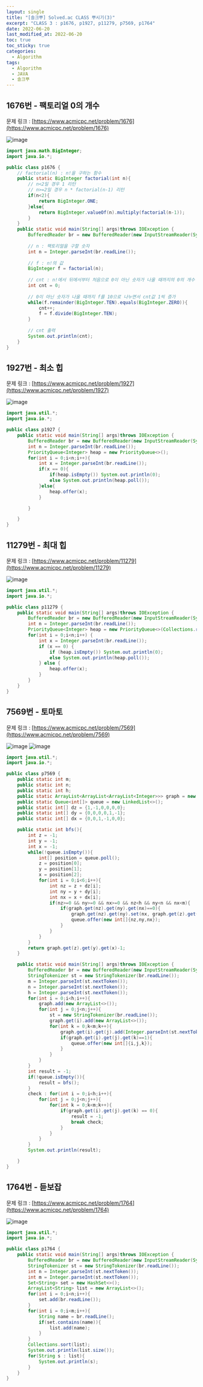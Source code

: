 ```yaml
---
layout: single
title: "[솔크뿌] Solved.ac CLASS 뿌시기(3)"
excerpt: "CLASS 3 : p1676, p1927, p11279, p7569, p1764"
date: 2022-06-20
last_modified_at: 2022-06-20
toc: true
toc_sticky: true
categories:
  - Algorithm
tags:
  - Algorithm
  - JAVA
  - 솔크뿌
---
```


## 1676번 - 팩토리얼 0의 개수
문제 링크 : [https://www.acmicpc.net/problem/1676](https://www.acmicpc.net/problem/1676)

![image](https://user-images.githubusercontent.com/60471550/174629328-bcecc2fb-a217-4e77-8dfb-c421f87d6f28.png)

```java
import java.math.BigInteger;
import java.io.*;

public class p1676 {
    // factorial(n) : n!을 구하는 함수
    public static BigInteger factorial(int n){
        // n<2일 경우 1 리턴
        // n>=2일 경우 n * factorial(n-1) 리턴
        if(n<2){
            return BigInteger.ONE;
        }else{
            return BigInteger.valueOf(n).multiply(factorial(n-1));
        }
    }
    public static void main(String[] args)throws IOException {
        BufferedReader br = new BufferedReader(new InputStreamReader(System.in));
        
        // n : 팩토리얼을 구할 숫자
        int n = Integer.parseInt(br.readLine());
        
        // f : n!의 값
        BigInteger f = factorial(n);
        
        // cnt : n!에서 뒤에서부터 처음으로 0이 아닌 숫자가 나올 때까지의 0의 개수
        int cnt = 0;
        
        // 0이 아닌 숫자가 나올 때까지 f를 10으로 나누면서 cnt값 1씩 증가
        while(f.remainder(BigInteger.TEN).equals(BigInteger.ZERO)){
            cnt++;
            f = f.divide(BigInteger.TEN);
        }
        
        // cnt 출력
        System.out.println(cnt);
    }
}
```

## 1927번 -  최소 힙
문제 링크 : [https://www.acmicpc.net/problem/1927](https://www.acmicpc.net/problem/1927)

![image](https://user-images.githubusercontent.com/60471550/174629678-a0caaa66-5a93-44dd-957a-2484fdbef6e5.png)

```java
import java.util.*;
import java.io.*;

public class p1927 {
    public static void main(String[] args)throws IOException {
        BufferedReader br = new BufferedReader(new InputStreamReader(System.in));
        int n = Integer.parseInt(br.readLine());
        PriorityQueue<Integer> heap = new PriorityQueue<>();
        for(int i = 0;i<n;i++){
            int x = Integer.parseInt(br.readLine());
            if(x == 0){
                if(heap.isEmpty()) System.out.println(0);
                else System.out.println(heap.poll());
            }else{
                heap.offer(x);
            }

        }

    }
}
```

## 11279번 - 최대 힙
문제 링크 : [https://www.acmicpc.net/problem/11279](https://www.acmicpc.net/problem/11279)

![image](https://user-images.githubusercontent.com/60471550/174629986-a95c651e-3dee-41f2-a603-fab574487acc.png)

```java
import java.util.*;
import java.io.*;

public class p11279 {
    public static void main(String[] args)throws IOException {
        BufferedReader br = new BufferedReader(new InputStreamReader(System.in));
        int n = Integer.parseInt(br.readLine());
        PriorityQueue<Integer> heap = new PriorityQueue<>(Collections.reverseOrder());
        for(int i = 0;i<n;i++) {
            int x = Integer.parseInt(br.readLine());
            if (x == 0) {
                if (heap.isEmpty()) System.out.println(0);
                else System.out.println(heap.poll());
            } else {
                heap.offer(x);
            }
        }
    }
}
```  

## 7569번 - 토마토 
문제 링크 : [https://www.acmicpc.net/problem/7569](https://www.acmicpc.net/problem/7569)

![image](https://user-images.githubusercontent.com/60471550/174630359-6dcb3ae3-b321-4e19-929b-7260cd877f93.png)
![image](https://user-images.githubusercontent.com/60471550/174630404-2a5bd64c-65a6-4838-bba0-80082a77e73f.png)

```java
import java.util.*;
import java.io.*;

public class p7569 {
    public static int m;
    public static int n;
    public static int h;
    public static ArrayList<ArrayList<ArrayList<Integer>>> graph = new ArrayList<>();
    public static Queue<int[]> queue = new LinkedList<>();
    public static int[] dz = {1,-1,0,0,0,0};
    public static int[] dy = {0,0,0,0,1,-1};
    public static int[] dx = {0,0,1,-1,0,0};

    public static int bfs(){
        int z = -1;
        int y = -1;
        int x = -1;
        while(!queue.isEmpty()){
            int[] position = queue.poll();
            z = position[0];
            y = position[1];
            x = position[2];
            for(int i = 0;i<6;i++){
                int nz = z + dz[i];
                int ny = y + dy[i];
                int nx = x + dx[i];
                if(nz>=0 && ny>=0 && nx>=0 && nz<h && ny<n && nx<m){
                    if(graph.get(nz).get(ny).get(nx)==0){
                        graph.get(nz).get(ny).set(nx, graph.get(z).get(y).get(x)+1);
                        queue.offer(new int[]{nz,ny,nx});
                    }
                }
            }
        }
        return graph.get(z).get(y).get(x)-1;
    }

    public static void main(String[] args)throws IOException {
        BufferedReader br = new BufferedReader(new InputStreamReader(System.in));
        StringTokenizer st = new StringTokenizer(br.readLine());
        m = Integer.parseInt(st.nextToken());
        n = Integer.parseInt(st.nextToken());
        h = Integer.parseInt(st.nextToken());
        for(int i = 0;i<h;i++){
            graph.add(new ArrayList<>());
            for(int j = 0;j<n;j++){
                st = new StringTokenizer(br.readLine());
                graph.get(i).add(new ArrayList<>());
                for(int k = 0;k<m;k++){
                    graph.get(i).get(j).add(Integer.parseInt(st.nextToken()));
                    if(graph.get(i).get(j).get(k)==1){
                        queue.offer(new int[]{i,j,k});
                    }
                }
            }
        }
        int result = -1;
        if(!queue.isEmpty()){
            result = bfs();
        }
        check : for(int i = 0;i<h;i++){
            for(int j = 0;j<n;j++){
                for(int k = 0;k<m;k++){
                    if(graph.get(i).get(j).get(k) == 0){
                        result = -1;
                        break check;
                    }
                }
            }
        }
        System.out.println(result);

    }
}
``` 

## 1764번 - 듣보잡
문제 링크 : [https://www.acmicpc.net/problem/1764](https://www.acmicpc.net/problem/1764)

![image](https://user-images.githubusercontent.com/60471550/174630592-cd2871dc-1c33-4044-9080-1bf2aa0bca36.png)

```java
import java.util.*;
import java.io.*;

public class p1764 {
    public static void main(String[] args)throws IOException {
        BufferedReader br = new BufferedReader(new InputStreamReader(System.in));
        StringTokenizer st = new StringTokenizer(br.readLine());
        int n = Integer.parseInt(st.nextToken());
        int m = Integer.parseInt(st.nextToken());
        Set<String> set = new HashSet<>();
        ArrayList<String> list = new ArrayList<>();
        for(int i = 0;i<n;i++){
            set.add(br.readLine());
        }
        for(int i = 0;i<m;i++){
            String name = br.readLine();
            if(set.contains(name)){
                list.add(name);
            }
        }
        Collections.sort(list);
        System.out.println(list.size());
        for(String s : list){
            System.out.println(s);
        }
    }
}
```  